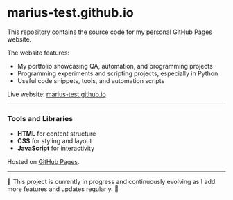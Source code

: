 # marius-test.github.io

This repository contains the source code for my personal GitHub Pages website.

The website features:

- My portfolio showcasing QA, automation, and programming projects  
- Programming experiments and scripting projects, especially in Python
- Useful code snippets, tools, and automation scripts

Live website: [marius-test.github.io](https://marius-test.github.io)

---

### Tools and Libraries

- **HTML** for content structure  
- **CSS** for styling and layout  
- **JavaScript** for interactivity  

Hosted on [GitHub Pages](https://pages.github.com/).

---

🚧 This project is currently in progress and continuously evolving as I add more features and updates regularly. 🚧
